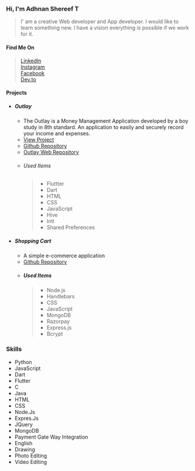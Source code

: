 ### Hi, I'm Adhnan Shereef T
 > I' am a creative Web developer and App developer. I would like to learn something new. I have a vision everything is possible if we work for it.
   
#### Find Me On
   > [LinkedIn](https://www.linkedin.com/in/adhnanshereef)  
     [Instagram](https://www.instagram.com/adhnanshereef)  
     [Facebook](https://www.facebook.com/AdhnanShereef)  
     [Dev.to](https://dev.to/adhnanshereef)  
     
#### Projects
   * ##### Outlay
      * The Outlay is a Money Management Application developed by a boy study in 8th standard. An application to easily and securely      record your income and expenses.
      * [View Project](https://www.outlay.gq)
      * [Github Repository](https://github.com/AdhnanShereef/Outlay)
      * [Outlay Web Repository](https://github.com/AdhnanShereef/Outlay-Money-Manager)
      * ###### Used Items
        > * Fluttter
        > * Dart
        > * HTML
        > * CSS
        > * JavaScript
        > * Hive
        > * Intl
        > * Shared Preferences   
   * ##### Shopping Cart
      * A simple e-commerce application
      * [Github Repository](https://github.com/AdhnanShereef/Shopping_Cart)
      * ##### Used Items
        > * Node.js
        > * Handlebars
        > * CSS
        > * JavaScript
        > * MongoDB
        > * Razorpay 
        > * Express.js
        > * Bcrypt
       
### Skills
  * Python
  * JavaScript
  * Dart
  * Flutter
  * C
  * Java
  * HTML
  * CSS
  * Node.Js
  * Expres.Js
  * JQuery
  * MongoDB
  * Payment Gate Way Integration
  * English
  * Drawing
  * Photo Editing
  * Video Editing

   